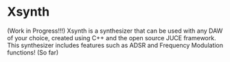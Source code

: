 # Xsynth
(Work in Progress!!!)
Xsynth is a synthesizer that can be used with any DAW of your choice, created using C++ and the open source JUCE framework.
This synthesizer includes features such as ADSR and Frequency Modulation functions! (So far)
